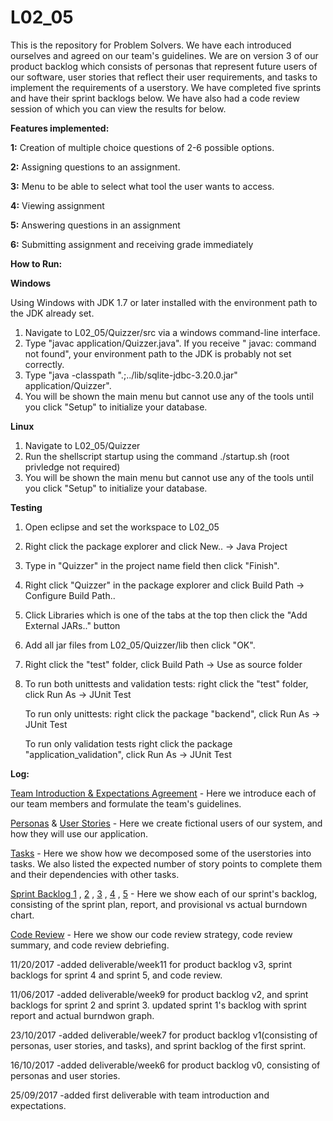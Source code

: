 # L02_05
This is the repository for Problem Solvers. We have each introduced ourselves and agreed on our team's guidelines. We are on version 3 of our product backlog which consists of personas that represent future users of our software, user stories that reflect their user requirements, and tasks to implement the requirements of a userstory. We have completed five sprints and have their sprint backlogs below. We have also had a code review session of which you can view the results for below.

**Features implemented:** 

**1:** Creation of multiple choice questions of 2-6 possible options.

**2:** Assigning questions to an assignment.   

**3:** Menu to be able to select what tool the user wants to access.

**4:** Viewing assignment

**5:** Answering questions in an assignment 

**6:** Submitting assignment and receiving grade immediately

**How to Run:** 

**Windows**

Using Windows with JDK 1.7 or later installed with the environment path to the JDK already set.

1. Navigate to L02_05/Quizzer/src via a windows command-line interface.
2. Type "javac application/Quizzer.java". If you receive " javac: command not found", your environment path to the JDK is probably not set correctly.
3. Type "java -classpath ".;../lib/sqlite-jdbc-3.20.0.jar" application/Quizzer".
4. You will be shown the main menu but cannot use any of the tools until you click "Setup" to initialize your database.

**Linux**

1. Navigate to L02_05/Quizzer
2. Run the shellscript startup using the command ./startup.sh (root privledge not required)   
3. You will be shown the main menu but cannot use any of the tools until you click "Setup" to initialize your database.

**Testing**

1. Open eclipse and set the workspace to L02_05
2. Right click the package explorer and click New.. -> Java Project 
3. Type in "Quizzer" in the project name field then click "Finish".
4. Right click "Quizzer" in the package explorer  and click Build Path -> Configure Build Path.. 
5. Click Libraries which is one of the tabs at the top then click the "Add External JARs.." button
6. Add all jar files from L02_05/Quizzer/lib then click "OK".
7. Right click the "test" folder, click Build Path -> Use as source folder
8. To run both unittests and validation tests:
right click the "test" folder, click Run As -> JUnit Test

    To run only unittests:
 right click the package "backend", click Run As -> JUnit Test

    To run only validation tests
right click the package "application_validation", click Run As -> JUnit Test

**Log:**

[Team Introduction & Expectations Agreement](https://www.github.com/CSCC01F17/L02_05/blob/master/deliverables/week4/deliverable_1.pdf) - Here we introduce each of our team members and formulate the team's guidelines.

[Personas](https://www.github.com/CSCC01F17/L02_05/blob/master/deliverables/week11/Personas_v3.pdf) & [User Stories](https://www.github.com/CSCC01F17/L02_05/blob/master/deliverables/week11/UserStories_v3.pdf) - Here we create fictional users of our system, and how they will use our application. 

[Tasks](https://github.com/CSCC01F17/L02_05/blob/master/deliverables/week11/Tasks_v3.pdf) - Here we show how we decomposed some of the userstories into tasks. We also listed the expected number of story points to complete them and their dependencies with other tasks.

[Sprint Backlog 1](https://github.com/CSCC01F17/L02_05/blob/master/deliverables/week9/Sprint1_Backlog.pdf) , [2](https://github.com/CSCC01F17/L02_05/blob/master/deliverables/week9/Sprint2_Backlog.pdf) , [3](https://github.com/CSCC01F17/L02_05/blob/master/deliverables/week9/Sprint3_Backlog.pdf) , [4](https://github.com/CSCC01F17/L02_05/blob/master/deliverables/week11/Sprint4_Backlog.pdf) , [5](https://github.com/CSCC01F17/L02_05/blob/master/deliverables/week11/Sprint5_Backlog.pdf) - Here we show each of our sprint's backlog, consisting of the sprint plan, report, and provisional vs actual burndown chart.

[Code Review](https://github.com/CSCC01F17/L02_05/blob/master/deliverables/week11/CodeReview.pdf) - Here we show our code review strategy, code review summary, and code review debriefing.

11/20/2017 
-added deliverable/week11 for product backlog v3, sprint backlogs for sprint 4 and sprint 5, and code review.

11/06/2017 
-added deliverable/week9 for product backlog v2, and sprint backlogs for sprint 2 and sprint 3. updated sprint 1's backlog with sprint report and actual burndwon graph.

23/10/2017
-added deliverable/week7 for product backlog v1(consisting of personas, user stories, and tasks), and sprint backlog of the first sprint.

16/10/2017
-added deliverable/week6 for product backlog v0, consisting of personas and user stories.

25/09/2017
-added first deliverable with team introduction and expectations.